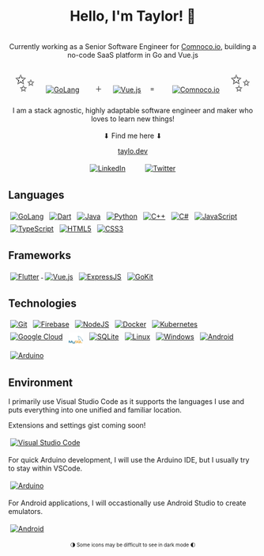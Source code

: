 <h1 align='center'>Hello, I'm Taylor! 👋</h1>

<p align='center'>
  <br>Currently working as a Senior Software Engineer for <a href="https://comnoco.io/">Comnoco.io</a>, building a no-code SaaS platform in Go and Vue.js
  <br>
  <br>
  <a style="font-size:50px;">✨</a> 
  <!-- GoLang Gopher -->
  <a href="https://golang.org/"> <img src="https://cdn.svgporn.com/logos/gopher.svg" alt="GoLang" height="60" style="vertical-align:middle; margin:4px"></a>  ＋ 
  <a href="https://vuejs.org/"> <img src="https://cdn.svgporn.com/logos/vue.svg" alt="Vue.js" height="60" style="vertical-align:middle; margin:4px"></a> =  
  <a href="https://comnoco.io/"> <img src="https://comnoco.io/images/favicon.png" alt="Comnoco.io" height="60" style="vertical-align:middle; margin:4px"></a> 
  <a style="font-size:50px;">✨</a>
  <br>
  <br>I am a stack agnostic, highly adaptable software engineer and maker who loves to learn new things!
  <br>
  <br>⬇ Find me here ⬇
</p>

<p align="center">
  <a href="https://taylo.dev/">taylo.dev</a>
</p>

<p align="center">
  <!-- LinkedIn Icon -->
  <a href="https://www.linkedin.com/in/taylor-woodcock/" target="_blank" rel="noopener noreferrer"> <img src="https://cdn.svgporn.com/logos/linkedin-icon.svg" alt="LinkedIn" height="30" style="vertical-align:top; margin:4px"></a>  
  <!-- Twitter Icon -->
  <a href="https://twitter.com/tt_aa_yy" target="_blank" rel="noopener noreferrer"> <img src="https://cdn.svgporn.com/logos/twitter.svg" alt="Twitter" height="30" style="vertical-align:top; margin:4px"></a>
</p>

## Languages
<p>
  <!-- GoLang -->
  <a href="https://golang.org/"> <img src="https://cdn.svgporn.com/logos/go.svg" alt="GoLang" height="30" style="vertical-align:top; margin:4px"></a>
  <!-- Dart -->
  <a href="https://dart.dev/"> <img src="https://cdn.svgporn.com/logos/dart.svg" alt="Dart" height="30" style="vertical-align:top; margin:4px"></a>
  <!-- Java -->
  <a href="https://www.java.com/en/"> <img src="https://cdn.svgporn.com/logos/java.svg" alt="Java" height="30" style="vertical-align:top; margin:4px"></a>
  <!-- Python -->
  <a href="https://www.python.org/"> <img src="https://cdn.svgporn.com/logos/python.svg" alt="Python" height="30" style="vertical-align:top; margin:4px"></a>
  <!-- C++ -->
  <a href="https://www.cplusplus.com/"> <img src="https://cdn.svgporn.com/logos/c-plusplus.svg" alt="C++" height="30" style="vertical-align:top; margin:4px"></a>
  <!-- C# -->
  <a href="https://docs.microsoft.com/en-us/dotnet/csharp/"> <img src="https://cdn.svgporn.com/logos/c-sharp.svg" alt="C#" height="30" style="vertical-align:top; margin:4px"></a>
  <!-- JavaScript -->
  <a href="https://developer.mozilla.org/en-US/docs/Web/JavaScript"> <img src="https://cdn.svgporn.com/logos/javascript.svg" alt="JavaScript" height="30" style="vertical-align:top; margin:4px"></a>
  <!-- TypeScript -->
  <a href="https://www.typescriptlang.org/"> <img src="https://cdn.svgporn.com/logos/typescript-icon.svg" alt="TypeScript" height="30" style="vertical-align:top; margin:4px"></a>
  <!-- HTML5 -->
  <a href="https://html.com/"> <img src="https://cdn.svgporn.com/logos/html-5.svg" alt="HTML5" height="30" style="vertical-align:top; margin:4px"></a>
  <!-- CSS3 -->
  <a href="https://www.w3.org/Style/CSS/Overview.en.html"> <img src="https://cdn.svgporn.com/logos/css-3.svg" alt="CSS3" height="30" style="vertical-align:top; margin:4px"></a>
</p>

## Frameworks
<p style="color: red;">
  <!-- Flutter -->
  <a href="https://flutter.dev/"> <img src="https://cdn.svgporn.com/logos/flutter.svg" alt="Flutter" height="30" style="vertical-align:top; margin:4px">
  <!-- VueJS -->
  <a href="https://vuejs.org/"> <img src="https://cdn.svgporn.com/logos/vue.svg" alt="Vue.js" height="30" style="vertical-align:top; margin:4px"></a>
  <!-- ExpressJS -->
  <a href="https://expressjs.com/"> <img src="https://cdn.svgporn.com/logos/express.svg" alt="ExpressJS" height="30" style="vertical-align:top; margin:4px"></a>
  <!-- GoKit -->
  <a href="https://gokit.io/"> <img src="https://gokit.io/gokit-logo-header.png" alt="GoKit" height="30" style="vertical-align:top; margin:4px"></a>
</p>

## Technologies
<p>
<!-- GitHub -->
  <a href="https://www.github.com/taylor-woodcock/"> <img src="https://cdn.svgporn.com/logos/github-icon.svg" alt="Git" height="30" style="vertical-align:top; margin:4px"></a>
  <!-- Firebase -->
  <a href="https://firebase.google.com/"> <img src="https://cdn.svgporn.com/logos/firebase.svg" alt="Firebase" height="30" style="vertical-align:top; margin:4px"></a>
  <!-- NodeJs -->
  <a href="https://nodejs.org/"> <img src="https://cdn.svgporn.com/logos/nodejs.svg" alt="NodeJS" height="30" style="vertical-align:top; margin:4px"></a>
  <!-- Docker -->
  <a href="https://docker.com/"> <img src="https://cdn.svgporn.com/logos/docker.svg" alt="Docker" height="30" style="vertical-align:top; margin:4px"></a>
  <!-- Kubernetes -->
  <a href="https://kubernetes.io/"> <img src="https://cdn.svgporn.com/logos/kubernetes.svg" alt="Kubernetes" height="30" style="vertical-align:top; margin:4px"></a>
  <!-- Google Cloud -->
  <a href="https://cloud.google.com/"> <img src="https://cdn.svgporn.com/logos/google-cloud.svg" alt="Google Cloud" height="30" style="vertical-align:top; margin:4px"></a>
  <!-- MySQL -->
  <a href="https://www.mysql.com/"> <img src="https://raw.githubusercontent.com/devicons/devicon/master/icons/mysql/mysql-original-wordmark.svg" alt="MySQL" height="30" style="vertical-align:top; margin:4px"></a>
  <!-- SQLite -->
  <a href="https://www.sqlite.org/index.html"> <img src="https://upload.wikimedia.org/wikipedia/commons/thumb/9/97/Sqlite-square-icon.svg/1200px-Sqlite-square-icon.svg.png" alt="SQLite" height="30" style="vertical-align:top; margin:4px"></a>
  <!-- Linux -->
  <a href="https://www.linux.org/"> <img src="https://cdn.svgporn.com/logos/linux-tux.svg" alt="Linux" height="30" style="vertical-align:top; margin:4px"></a> 
  <!-- Windows -->
  <a href="https://www.microsoft.com/en-gb/windows"> <img src="https://cdn.svgporn.com/logos/microsoft-windows.svg" alt="Windows" height="30" style="vertical-align:top; margin:4px"></a> 
  <!-- Android -->
  <a href="https://www.android.com/"> <img src="https://cdn.svgporn.com/logos/android-icon.svg" alt="Android" height="30" style="vertical-align:top; margin:4px"></a>
  <!-- Arduino -->
  <a href="https://www.arduino.cc/en/software"> <img src="https://cdn.svgporn.com/logos/arduino.svg" alt="Arduino" height="30" style="vertical-align:top; margin:4px"></a>
  
</p>


## Environment
I primarily use Visual Studio Code as it supports the languages I use and puts everything into one unified and familiar location.

Extensions and settings gist coming soon!

<!-- VSCode Icon -->
<a href="https://code.visualstudio.com/"> <img src="https://cdn.svgporn.com/logos/visual-studio-code.svg" alt="Visual Studio Code" height="50" style="vertical-align:top; margin:4px"></a>

For quick Arduino development, I will use the Arduino IDE, but I usually try to stay within VSCode.

<!-- Arduino Icon -->
<a href="https://www.arduino.cc/en/software"> <img src="https://cdn.svgporn.com/logos/arduino.svg" alt="Arduino" height="50" style="vertical-align:top; margin:4px"></a>

For Android applications, I will occastionally use Android Studio to create emulators.

<!-- Android Icon -->
<a href="https://developer.android.com/studio"> <img src="https://cdn.svgporn.com/logos/android-icon.svg" alt="Android" height="60" style="vertical-align:top; margin:4px"></a>

<p align="center" style="font-size:10px">
  🌗 Some icons may be difficult to see in dark mode 🌓
</p>
